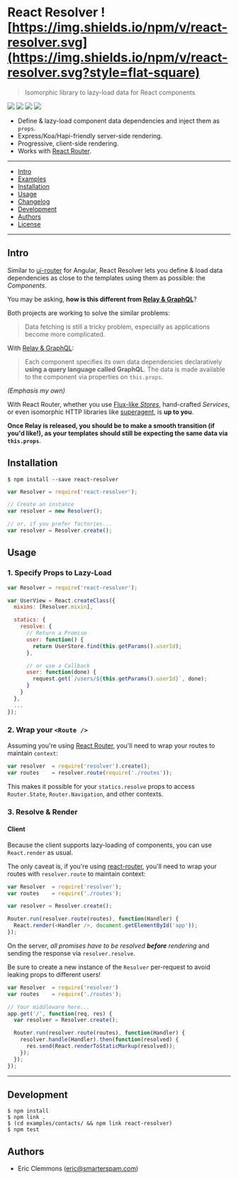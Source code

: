 # React Resolver ![https://img.shields.io/npm/v/react-resolver.svg](https://img.shields.io/npm/v/react-resolver.svg?style=flat-square)

> Isomorphic library to lazy-load data for React components

[![](https://img.shields.io/github/issues-raw/ericclemmons/react-resolver.svg?style=flat-square)](https://github.com/ericclemmons/react-resolver/issues)
[![](https://img.shields.io/travis/ericclemmons/react-resolver/master.svg?style=flat-square)](https://travis-ci.org/ericclemmons/react-resolver)
[![](https://img.shields.io/david/ericclemmons/react-resolver.svg?style=flat-square)](https://david-dm.org/ericclemmons/react-resolver#info=dependencies)
[![](https://img.shields.io/david/dev/ericclemmons/react-resolver.svg?style=flat-square)](https://david-dm.org/ericclemmons/react-resolver#info=devDependencies)

- Define & lazy-load component data dependencies and inject them as `props`.
- Express/Koa/Hapi-friendly server-side rendering.
- Progressive, client-side rendering.
- Works with [React Router][3].


- - -

- [Intro](#intro)
- [Examples][2]
- [Installation](#installation)
- [Usage](#usage)
- [Changelog][6]
- [Development](#development)
- [Authors](#authors)
- [License][1]

- - -


## Intro

Similar to [ui-router][4] for Angular, React Resolver lets you define & load
data dependencies as close to the templates using them as possible: the _Components_.

You may be asking, **how is this different from [Relay & GraphQL][7]**?

Both projects are working to solve the similar problems:

> Data fetching is still a tricky problem, especially as applications become more complicated.

With [Relay & GraphQL][7]:

> Each component specifies its own data dependencies declaratively **using a query language called GraphQL**. The data is made available to the component via properties on `this.props`.

_(Emphasis my own)_

With React Router, whether you use [Flux-like
_Stores_][9], hand-crafted _Services_, or even isomorphic HTTP libraries like
[superagent][8], is **up to you**.

**Once Relay is released, you should be to make a smooth transition (if you'd like!),
as your templates should still be expecting the same data via `this.props`**.


## Installation

```shell
$ npm install --save react-resolver
```

```javascript
var Resolver = require('react-resolver');

// Create an instance
var resolver = new Resolver();

// or, if you prefer factories...
var resolver = Resolver.create();
```


## Usage

### 1. Specify Props to Lazy-Load

```javascript
var Resolver = require('react-resolver');

var UserView = React.createClass({
  mixins: [Resolver.mixin],

  statics: {
    resolve: {
      // Return a Promise
      user: function() {
        return UserStore.find(this.getParams().userId);
      },

      // or use a Callback
      user: function(done) {
        request.get(`/users/${this.getParams().userId}`, done);
      }
    }
  },
  ...
});
```


### 2.  Wrap your `<Route />`

Assuming you're using [React Router][3], you'll need to wrap your routes
to maintain `context`:

```javascript
var resolver  = require('resolver').create();
var routes    = resolver.route(require('./routes'));
```

This makes it possible for your `statics.resolve` props to access
`Router.State`, `Router.Navigation`, and other contexts.


### 3. Resolve & Render

#### Client

Because the client supports lazy-loading of components, you can use
`React.render` as usual.

The only caveat is, if you're using [react-router][3], you'll need to
wrap your routes with `resolver.route` to maintain context:

```javascript
var Resolver  = require('resolver');
var routes    = require('./routes');

var resolver = Resolver.create();

Router.run(resolver.route(routes), function(Handler) {
  React.render(<Handler />, document.getElementById('app'));
});
```

On the server, _all promises have to be resolved **before** rendering_
and sending the response via `resolver.resolve`.

Be sure to create a new instance of the `Resolver` per-request to avoid
leaking props to different users!

```javascript
var Resolver  = require('resolver')
var routes    = require('./routes');

// Your middleware here...
app.get('/', function(req, res) {
  var resolver = Resolver.create();

  Router.run(resolver.route(routes), function(Handler) {
    resolver.handle(Handler).then(function(resolved) {
      res.send(React.renderToStaticMarkup(resolved));
    });
  });
});
```

- - -


## Development

```shell
$ npm install
$ npm link .
$ (cd examples/contacts/ && npm link react-resolver)
$ npm test
```

## Authors

- Eric Clemmons (<eric@smarterspam.com>)


[1]: https://github.com/ericclemmons/react-resolver/blob/master/LICENSE
[2]: https://github.com/ericclemmons/react-resolver/tree/master/examples
[3]: https://github.com/rackt/react-router
[4]: https://github.com/angular-ui/ui-router/wiki#resolve
[5]: https://gist.github.com/wincent/598fa75e22bdfa44cf47
[6]: https://github.com/ericclemmons/react-resolver/blob/master/CHANGELOG.md
[7]: http://facebook.github.io/react/blog/2015/02/20/introducing-relay-and-graphql.html
[8]: https://github.com/visionmedia/superagent
[9]: https://github.com/goatslacker/alt
